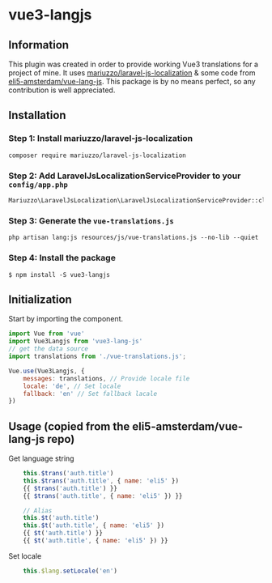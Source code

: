# vue3-langjs

## Information

This plugin was created in order to provide working Vue3 translations for a project of mine. It uses [mariuzzo/laravel-js-localization](https://github.com/rmariuzzo/Laravel-JS-Localization) & some code from [eli5-amsterdam/vue-lang-js](https://github.com/eli5-amsterdam/vue-lang-js). This package is by no means perfect, so any contribution is well appreciated.

## Installation

### Step 1: Install mariuzzo/laravel-js-localization
```
composer require mariuzzo/laravel-js-localization
```
### Step 2: Add LaravelJsLocalizationServiceProvider to your `config/app.php`
```
Mariuzzo\LaravelJsLocalization\LaravelJsLocalizationServiceProvider::class
```

### Step 3: Generate the `vue-translations.js`
```
php artisan lang:js resources/js/vue-translations.js --no-lib --quiet
```

### Step 4: Install the package
```
$ npm install -S vue3-langjs
```

## Initialization

Start by importing the component.

```javascript
import Vue from 'vue'
import Vue3Langjs from 'vue3-lang-js'
// get the data source
import translations from './vue-translations.js';

Vue.use(Vue3Langjs, {
    messages: translations, // Provide locale file
    locale: 'de', // Set locale
    fallback: 'en' // Set fallback lacale
})
```

## Usage (copied from the eli5-amsterdam/vue-lang-js repo)

Get language string
```javascript
    this.$trans('auth.title')
    this.$trans('auth.title', { name: 'eli5' })
    {{ $trans('auth.title') }}
    {{ $trans('auth.title', { name: 'eli5' }) }}

    // Alias
    this.$t('auth.title')
    this.$t('auth.title', { name: 'eli5' })
    {{ $t('auth.title') }}
    {{ $t('auth.title', { name: 'eli5' }) }}
```

Set locale
```javascript
    this.$lang.setLocale('en')
```
